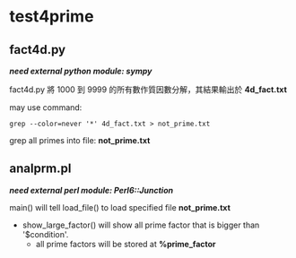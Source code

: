 test4prime
==========

fact4d.py
---------

___need external python module: sympy___

fact4d.py 將 1000 到 9999 的所有數作質因數分解，其結果輸出於 __4d_fact.txt__

  may use command:

  ```
  grep --color=never '*' 4d_fact.txt > not_prime.txt
  ```

  grep all primes into file: __not_prime.txt__


analprm.pl
----------

___need external perl module: Perl6::Junction___

main() will tell load_file() to load specified file __not_prime.txt__

- show_large_factor() will show all prime factor that is bigger than '$condition'.
  - all prime factors will be stored at __%prime_factor__
